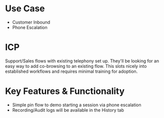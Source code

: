 # Use Case
- Customer Inbound
- Phone Escalation

# ICP
Support/Sales flows with existing telephony set up. They'll be looking for an easy way to add co-browsing to an existing flow. This slots nicely into established workflows and requires minimal training for adoption. 

# Key Features & Functionality
- Simple pin flow to demo starting a session via phone escalation
- Recording/Audit logs will be available in the History tab 